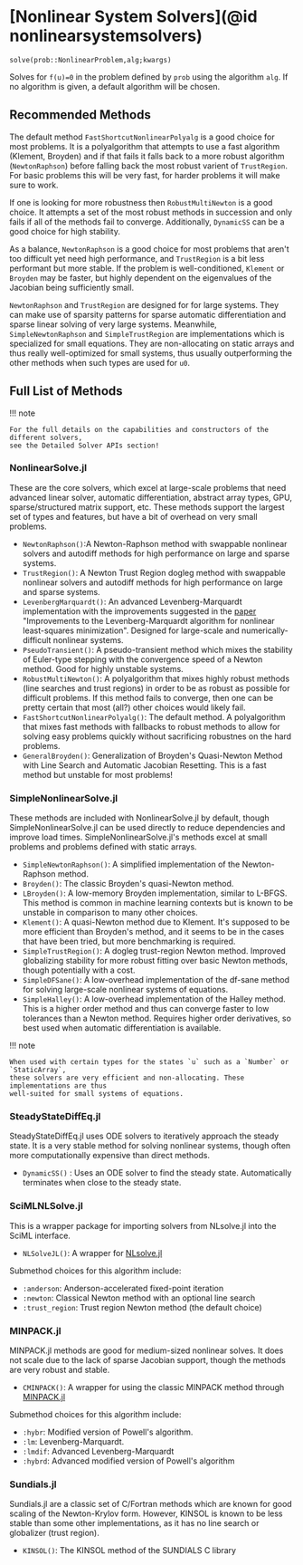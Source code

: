 # [Nonlinear System Solvers](@id nonlinearsystemsolvers)

`solve(prob::NonlinearProblem,alg;kwargs)`

Solves for ``f(u)=0`` in the problem defined by `prob` using the algorithm
`alg`. If no algorithm is given, a default algorithm will be chosen.

## Recommended Methods

The default method `FastShortcutNonlinearPolyalg` is a good choice for most
problems. It is a polyalgorithm that attempts to use a fast algorithm
(Klement, Broyden) and if that fails it falls back to a more robust
algorithm (`NewtonRaphson`) before falling back the most robust varient of
`TrustRegion`. For basic problems this will be very fast, for harder problems
it will make sure to work.

If one is looking for more robustness then `RobustMultiNewton` is a good choice.
It attempts a set of the most robust methods in succession and only fails if
all of the methods fail to converge. Additionally, `DynamicSS` can be a good choice
for high stability.

As a balance, `NewtonRaphson` is a good choice for most problems that aren't too
difficult yet need high performance, and  `TrustRegion` is a bit less performant
but more stable. If the problem is well-conditioned, `Klement` or `Broyden`
may be faster, but highly dependent on the eigenvalues of the Jacobian being
sufficiently small.

`NewtonRaphson` and `TrustRegion` are designed for for large systems.
They can make use of sparsity patterns for sparse automatic differentiation
and sparse linear solving of very large systems. Meanwhile,
`SimpleNewtonRaphson` and `SimpleTrustRegion` are implementations which is specialized for
small equations. They are non-allocating on static arrays and thus really well-optimized
for small systems, thus usually outperforming the other methods when such types are
used for `u0`.

## Full List of Methods

!!! note
    
    For the full details on the capabilities and constructors of the different solvers,
    see the Detailed Solver APIs section!

### NonlinearSolve.jl

These are the core solvers, which excel at large-scale problems that need advanced
linear solver, automatic differentiation, abstract array types, GPU,
sparse/structured matrix support, etc. These methods support the largest set of types and
features, but have a bit of overhead on very small problems.

  - `NewtonRaphson()`:A Newton-Raphson method with swappable nonlinear solvers and autodiff
    methods for high performance on large and sparse systems.
  - `TrustRegion()`: A Newton Trust Region dogleg method with swappable nonlinear solvers and
    autodiff methods for high performance on large and sparse systems.
  - `LevenbergMarquardt()`: An advanced Levenberg-Marquardt implementation with the
    improvements suggested in the [paper](https://arxiv.org/abs/1201.5885) "Improvements to
    the Levenberg-Marquardt algorithm for nonlinear least-squares minimization". Designed for
    large-scale and numerically-difficult nonlinear systems.
  - `PseudoTransient()`: A pseudo-transient method which mixes the stability of Euler-type
    stepping with the convergence speed of a Newton method. Good for highly unstable
    systems.
  - `RobustMultiNewton()`: A polyalgorithm that mixes highly robust methods (line searches and
    trust regions) in order to be as robust as possible for difficult problems. If this method
    fails to converge, then one can be pretty certain that most (all?) other choices would
    likely fail.
  - `FastShortcutNonlinearPolyalg()`: The default method. A polyalgorithm that mixes fast methods
    with fallbacks to robust methods to allow for solving easy problems quickly without sacrificing
    robustnes on the hard problems.
  - `GeneralBroyden()`: Generalization of Broyden's Quasi-Newton Method with Line Search and
    Automatic Jacobian Resetting. This is a fast method but unstable for most problems!

### SimpleNonlinearSolve.jl

These methods are included with NonlinearSolve.jl by default, though SimpleNonlinearSolve.jl
can be used directly to reduce dependencies and improve load times. SimpleNonlinearSolve.jl's
methods excel at small problems and problems defined with static arrays.

  - `SimpleNewtonRaphson()`: A simplified implementation of the Newton-Raphson method.
  - `Broyden()`: The classic Broyden's quasi-Newton method.
  - `LBroyden()`: A low-memory Broyden implementation, similar to L-BFGS. This method is
    common in machine learning contexts but is known to be unstable in comparison to many
    other choices.
  - `Klement()`: A quasi-Newton method due to Klement. It's supposed to be more efficient
    than Broyden's method, and it seems to be in the cases that have been tried, but more
    benchmarking is required.
  - `SimpleTrustRegion()`: A dogleg trust-region Newton method. Improved globalizing stability
    for more robust fitting over basic Newton methods, though potentially with a cost.
  - `SimpleDFSane()`: A low-overhead implementation of the df-sane method for solving
    large-scale nonlinear systems of equations.
  - `SimpleHalley()`: A low-overhead implementation of the Halley method. This is a higher order
    method and thus can converge faster to low tolerances than a Newton method. Requires higher
    order derivatives, so best used when automatic differentiation is available.

!!! note
    
    When used with certain types for the states `u` such as a `Number` or `StaticArray`,
    these solvers are very efficient and non-allocating. These implementations are thus
    well-suited for small systems of equations.

### SteadyStateDiffEq.jl

SteadyStateDiffEq.jl uses ODE solvers to iteratively approach the steady state. It is a
very stable method for solving nonlinear systems, though often more
computationally expensive than direct methods.

  - `DynamicSS()` : Uses an ODE solver to find the steady state. Automatically
    terminates when close to the steady state.

### SciMLNLSolve.jl

This is a wrapper package for importing solvers from NLsolve.jl into the SciML interface.

  - `NLSolveJL()`: A wrapper for [NLsolve.jl](https://github.com/JuliaNLSolvers/NLsolve.jl)

Submethod choices for this algorithm include:

  - `:anderson`: Anderson-accelerated fixed-point iteration
  - `:newton`: Classical Newton method with an optional line search
  - `:trust_region`: Trust region Newton method (the default choice)

### MINPACK.jl

MINPACK.jl methods are good for medium-sized nonlinear solves. It does not scale due to
the lack of sparse Jacobian support, though the methods are very robust and stable.

  - `CMINPACK()`: A wrapper for using the classic MINPACK method through [MINPACK.jl](https://github.com/sglyon/MINPACK.jl)

Submethod choices for this algorithm include:

  - `:hybr`: Modified version of Powell's algorithm.
  - `:lm`: Levenberg-Marquardt.
  - `:lmdif`: Advanced Levenberg-Marquardt
  - `:hybrd`: Advanced modified version of Powell's algorithm

### Sundials.jl

Sundials.jl are a classic set of C/Fortran methods which are known for good scaling of the
Newton-Krylov form. However, KINSOL is known to be less stable than some other
implementations, as it has no line search or globalizer (trust region).

  - `KINSOL()`: The KINSOL method of the SUNDIALS C library
